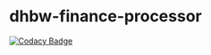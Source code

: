 # dhbw-finance-processor
[![Codacy Badge](https://api.codacy.com/project/badge/Grade/0988b9f7426049e0bf8787139c1cd462)](https://app.codacy.com/gh/lucaschimweg/dhbw-finance-processor?utm_source=github.com&utm_medium=referral&utm_content=lucaschimweg/dhbw-finance-processor&utm_campaign=Badge_Grade_Settings)